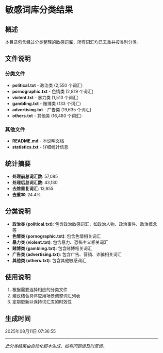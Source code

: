 # 敏感词库分类结果

## 概述

本目录包含经过分类整理的敏感词库，所有词汇均已去重并按类别分类。

## 文件说明

### 分类文件
- **political.txt** - 政治类 (2,550 个词汇)
- **pornographic.txt** - 色情类 (2,819 个词汇)
- **violent.txt** - 暴力类 (1,513 个词汇)
- **gambling.txt** - 赌博类 (133 个词汇)
- **advertising.txt** - 广告类 (19,635 个词汇)
- **others.txt** - 其他类 (16,480 个词汇)

### 其他文件
- **README.md** - 本说明文档
- **statistics.txt** - 详细统计信息

## 统计摘要

- **处理前总词汇数**: 57,085
- **处理后总词汇数**: 43,130  
- **去除重复词汇**: 13,955
- **去重率**: 24.4%

## 分类说明

- **政治类 (political.txt)**: 包含政治敏感词汇，如政治人物、政治事件、政治概念等
- **色情类 (pornographic.txt)**: 包含色情相关词汇
- **暴力类 (violent.txt)**: 包含暴力、恐怖主义相关词汇
- **赌博类 (gambling.txt)**: 包含赌博相关词汇
- **广告类 (advertising.txt)**: 包含广告、营销、诈骗相关词汇
- **其他类 (others.txt)**: 包含其他敏感词汇

## 使用说明

1. 根据需要选择相应的分类文件
2. 建议结合具体应用场景调整词汇列表
3. 定期更新以保持词汇库的时效性

## 生成时间

2025年08月11日 07:36:55

---

*此分类结果由自动化脚本生成，如有问题请及时反馈。*
